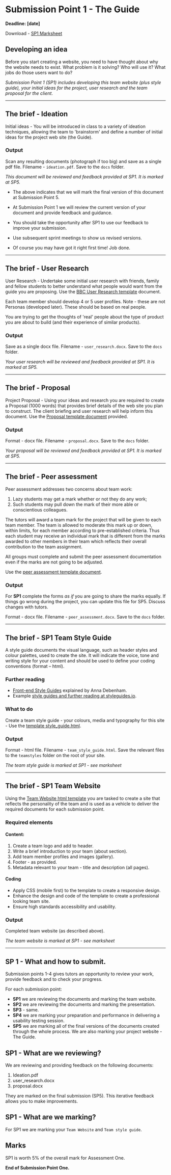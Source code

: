 # Submission Point 1 - The Guide 

**Deadline: [date]**

Download - [SP1 Marksheet](raw/master/support/sp1-marksheet.docx) 

## Developing an idea

Before you start creating a website, you need to have thought about why the website needs to exist. What problem is it solving? Who will use it? What jobs do those users want to do?

*Submission Point 1 (SP1) includes developing this team website (plus style guide), your initial ideas for the project, user research and the team proposal for the client*.

---

## The brief - Ideation
    
Initial ideas - You will be introduced in class to a variety of ideation techniques, allowing the team to 'brainstorm' and define a number of initial ideas for the project web site (the Guide).
    
### Output

Scan any resulting documents (photograph if too big) and save as a single pdf file. Filename - `ideation.pdf`. Save to the `docs` folder.

*This document will be reviewed and feedback provided at SP1. It is marked at SP5.*

- The above indicates that we will mark the final version of this document at Submission Point 5. 
    
- At Submission Point 1 we will review the current version of your document and provide feedback and guidance. 
    
- You should take the opportunity after SP1 to use our feedback to improve your submission.

- Use subsequent sprint meetings to show us revised versions.

- Of course you may have got it right first time! Job done.

---

## The brief - User Research
    
User Research - Undertake some initial user research with friends, family and fellow students to better understand what people would want from the guide you are proposing. Use the [BBC User Research template](raw/master/templates/template_user_research.docx) document.
    
Each team member should develop 4 or 5 user profiles. Note - these are not Personas (developed later). These should be based on real people.

You are trying to get the thoughts of 'real' people about the type of product you are about to build (and their experience of similar products).
    
### Output

Save as a single docx file. Filename - `user_research.docx`. Save to the `docs` folder.

*Your user research will be reviewed and feedback provided at SP1. It is marked at SP5.*

---

## The brief - Proposal
    
Project Proposal - Using your ideas and research you are required to create a Proposal (1000 words) that provides brief details of the web site you plan to construct. The client briefing and user research will help inform this document. Use the [Proposal template document](raw/master/templates/template_proposal.docx) provided.
    
### Output

Format - docx file. Filename - `proposal.docx`. Save to the `docs` folder.

*Your proposal will be reviewed and feedback provided at SP1. It is marked at SP5.*

---


## The brief - Peer assessment
    
Peer assessment addresses two concerns about team work:
    
1.  Lazy students may get a mark whether or not they do any work;
1.  Such students may pull down the mark of their more able or conscientious colleagues.

The tutors will award a team mark for the project that will be given to each team member. The team is allowed to moderate this mark up or down, within limits, for each member according to pre-established criteria. Thus each student may receive an individual mark that is different from the marks awarded to other members in their team which reflects their overall contribution to the team assignment.
    
All groups must complete and submit the peer assessment documentation even if the marks are not going to be adjusted.
    
Use the [peer assessment template document](raw/master/templates/template_peer_assessment.docx).
    
### Output

For **SP1** complete the forms *as if* you are going to share the marks equally. If things go wrong during the project, you can update this file for SP5. Discuss changes with tutors.

Format - docx file. Filename - `peer_assessment.docx`. Save to the `docs` folder.

---

## The brief - SP1 Team Style Guide

A style guide documents the visual language, such as header styles and colour palettes, used to create the site. It will indicate the voice, tone and writing style for your content and should be used to define your coding conventions (format – html).

### Further reading

- [Front-end Style Guides](https://24ways.org/2011/front-end-style-guides/) explained by Anna Debenham. 
- Example [style guides and further reading at styleguides.io](http://styleguides.io/).
    
### What to do

Create a team style guide - your colours, media and typography for this site - Use the [template style_guide.html](raw/master/templates/template_style_guide.zip).
    
### Output

Format - html file. Filename - `team_style_guide.html`. Save the relevant files to the `teamstyles` folder on the root of your site.
    
*The team style guide is marked at SP1 - see marksheet*

---

## The brief - SP1 Team Website

Using the [Team Website html template](#) you are tasked to create a site that reflects the personality of the team and is used as a vehicle to deliver the required documents for each submission point.

### Required elements

#### Content:

1. Create a team logo and add to  header.
1. Write a brief introduction to your team (about section).
1. Add team member profiles and images (gallery).
1. Footer - as provided.
1. Metadata relevant to your team - title and description (all pages).

#### Coding

- Apply CSS (mobile first) to the template to create a responsive design.
- Enhance the design and code of the template to create a professional looking team site.
- Ensure high standards accessibility and usability.
 

### Output

Completed team website (as described above).
    
*The team website is marked at SP1 - see marksheet*

---

## SP 1 - What and how to submit.

Submission points 1-4 gives tutors an opportunity to review your work, provide feedback and to check your progress.

For each submission point:

- **SP1** we are reviewing the documents and marking the team website.
- **SP2** we are reviewing the documents and marking the presentation.
- **SP3** - same.
- **SP4** we are marking your preparation and performance in delivering a usability testing session.
- **SP5** we are marking all of the final versions of the documents created through the whole process. We are also marking your project website - The Guide.

## SP1 - What are we reviewing?

We are reviewing and providing feedback on the following documents:
1. Ideation.pdf
1. user_research.docx
1. proposal.docx

They are marked on the final submission (SP5). This iterative feedback allows you to make improvements.

## SP1 - What are we marking?

For SP1 we are marking your `Team Website` and `Team style guide`.

## Marks

SP1 is worth 5% of the overall mark for Assessment One.

**End of Submission Point One.**